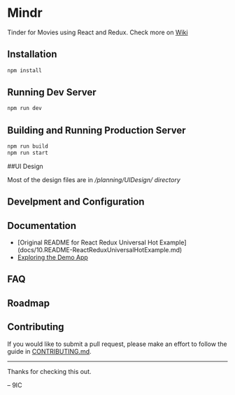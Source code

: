 # Mindr

Tinder for Movies using React and Redux. 
Check more on [Wiki](https://github.com/9ic/mindr/wiki)



## Installation

```bash
npm install
```

## Running Dev Server

```bash
npm run dev
```

## Building and Running Production Server

```bash
npm run build
npm run start
```

##UI Design

Most of the design files are in _/planning/UIDesign/ directory_

## Develpment and Configuration 



## Documentation
* [Original README for React Redux Universal Hot Example] (docs/10.README-ReactReduxUniversalHotExample.md)
* [Exploring the Demo App](docs/ExploringTheDemoApp/ExploringTheDemoApp.md)


## FAQ



## Roadmap 



## Contributing

If you would like to submit a pull request, please make an effort to follow the guide in [CONTRIBUTING.md](CONTRIBUTING.md). 
 
---

Thanks for checking this out.

– 9IC 
